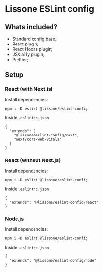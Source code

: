 # Lissone ESLint config

## Whats included?

- Standard config base;
- React plugin;
- React Hooks plugin;
- JSX a11y plugin;
- Prettier;

## Setup

### React (with Next.js)

Install dependencies:
```
npm i -D eslint @lissone/eslint-config
```
Inside `.eslintrc.json`
```
{
  "extends": [
    "@lissone/eslint-config/next", 
    "next/core-web-vitals"
  ]
}
```

### React (without Next.js)

Install dependencies:
```
npm i -D eslint @lissone/eslint-config
```
Inside `.eslintrc.json`
```
{
  "extends": "@lissone/eslint-config/react"
}
```

### Node.js

Install dependencies:
```
npm i -D eslint @lissone/eslint-config
```
Inside `.eslintrc.json`
```
{
  "extends": "@lissone/eslint-config/node"
}
```